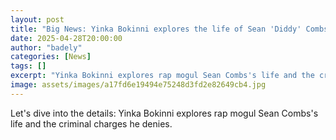 ```yaml
---
layout: post
title: "Big News: Yinka Bokinni explores the life of Sean 'Diddy' Combs"
date: 2025-04-28T20:00:00
author: "badely"
categories: [News]
tags: []
excerpt: "Yinka Bokinni explores rap mogul Sean Combs's life and the criminal charges he denies."
image: assets/images/a17fd6e19494e75248d3fd2e82649cb4.jpg
---
```


Let's dive into the details: Yinka Bokinni explores rap mogul Sean Combs's life and the criminal charges he denies.

